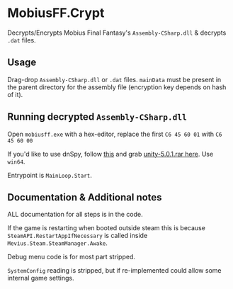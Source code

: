 # MobiusFF.Crypt

Decrypts/Encrypts Mobius Final Fantasy's `Assembly-CSharp.dll` & decrypts `.dat` files.

## Usage

Drag-drop `Assembly-CSharp.dll` or `.dat` files. `mainData` must be present in the parent directory for the assembly file (encryption key depends on hash of it).

## Running decrypted `Assembly-CSharp.dll`

Open `mobiusff.exe` with a hex-editor, replace the first `C6 45 60 01` with `C6 45 60 00`

If you'd like to use dnSpy, follow [this](https://github.com/dnSpyEx/dnSpy/wiki/Debugging-Unity-Games) and grab [unity-5.0.1.rar here](https://github.com/wh0am15533/Patched-Unity-Mono/tree/main/CustomBuilds/Unity-debugging-5.x). Use `win64`.

Entrypoint is `MainLoop.Start`.

## Documentation & Additional notes

ALL documentation for all steps is in the code.

If the game is restarting when booted outside steam this is because `SteamAPI.RestartAppIfNecessary` is called inside `Mevius.Steam.SteamManager.Awake`.

Debug menu code is for most part stripped.

`SystemConfig` reading is stripped, but if re-implemented could allow some internal game settings.